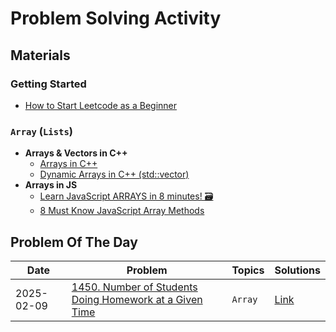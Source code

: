 # Problem Solving Activity

## Materials

### Getting Started

- [How to Start Leetcode as a Beginner](https://www.youtube.com/watch?v=AGGqPhBvZTg&t=129s)

### `Array` (`Lists`)

- **Arrays & Vectors in C++**
  - [Arrays in C++](https://www.youtube.com/watch?v=ENDaJi08jCU)
  - [Dynamic Arrays in C++ (std::vector)](https://www.youtube.com/watch?v=PocJ5jXv8No)
- **Arrays in JS**
  - [Learn JavaScript ARRAYS in 8 minutes! 🗃](https://www.youtube.com/watch?v=yQ1fz8LY354)
  - [8 Must Know JavaScript Array Methods](https://www.youtube.com/watch?v=R8rmfD9Y5-c)

## Problem Of The Day

| Date       | Problem                                                                                                                                                 | Topics  | Solutions                                                                     |
| ---------- | ------------------------------------------------------------------------------------------------------------------------------------------------------- | ------- | ----------------------------------------------------------------------------- |
| 2025-02-09 | [1450. Number of Students Doing Homework at a Given Time](https://leetcode.com/problems/number-of-students-doing-homework-at-a-given-time/description/) | `Array` | [Link](./solutions/1450-number-of-students-doing-homework-at-a-given-time.md) |
